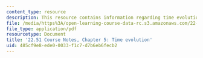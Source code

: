 ```yaml
---
content_type: resource
description: This resource contains information regarding time evolution.
file: /media/https%3A/open-learning-course-data-rc.s3.amazonaws.com/22-51-quantum-theory-of-radiation-interactions-fall-2012/485cf9e8ede00033f1c7d7b6eb6fecb2_MIT22_51F12_Ch5.pdf
file_type: application/pdf
resourcetype: Document
title: '22.51 Course Notes, Chapter 5: Time evolution'
uid: 485cf9e8-ede0-0033-f1c7-d7b6eb6fecb2
---
```

